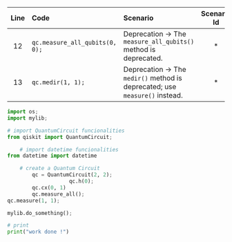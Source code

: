 | Line | Code | Scenario | Scenario Id | Reference | Artifact | Refactoring |
| :--: | :--- | :------- | :---------: | :-------: | :------- | :---------- |
| 12 | `qc.measure_all_qubits(0, 0);` | Deprecation -> The `measure_all_qubits()` method is deprecated. | * | Internal Knowledge | `qc.measure_all_qubits()` | `qc.measure_all()` |
| 13 | `qc.medir(1, 1);` | Deprecation -> The `medir()` method is deprecated; use `measure()` instead. | * | Internal Knowledge | `qc.medir()` | `qc.measure(1, 1)` |


```python
import os;
import mylib;

# import QuantumCircuit funcionalities
from qiskit import QuantumCircuit;

    # import datetime funcionalities
from datetime import datetime

    # create a Quantum Circuit
        qc = QuantumCircuit(2, 2);
                    qc.h(0);
        qc.cx(0, 1)
        qc.measure_all();
qc.measure(1, 1);

mylib.do_something();

# print
print("work done !")
```